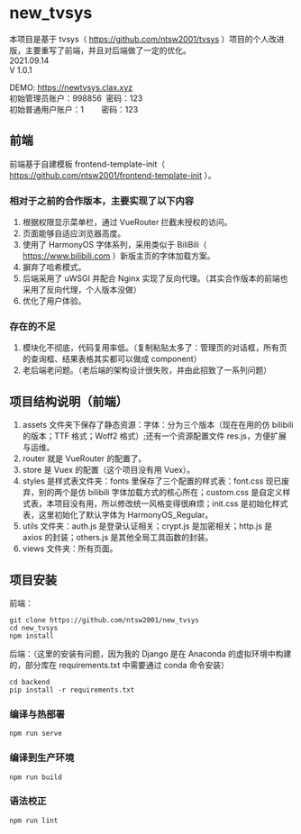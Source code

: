 # new_tvsys
本项目是基于 tvsys（ https://github.com/ntsw2001/tvsys ）项目的个人改进版，主要重写了前端，并且对后端做了一定的优化。<br>
2021.09.14<br>
V 1.0.1

DEMO: https://newtvsys.clax.xyz <br>
初始管理员账户：998856&nbsp;&nbsp;密码：123<br>
初始普通用户账户：1&nbsp;&nbsp;&nbsp;&nbsp;&nbsp;&nbsp;&nbsp;&nbsp;密码：123

## 前端
前端基于自建模板 frontend-template-init（ https://github.com/ntsw2001/frontend-template-init ）。

### 相对于之前的合作版本，主要实现了以下内容
1. 根据权限显示菜单栏，通过 VueRouter 拦截未授权的访问。
2. 页面能够自适应浏览器高度。
3. 使用了 HarmonyOS 字体系列，采用类似于 BiliBili（ https://www.bilibili.com ）新版主页的字体加载方案。
4. 摒弃了哈希模式。
5. 后端采用了 uWSGI 并配合 Nginx 实现了反向代理。（其实合作版本的前端也采用了反向代理，个人版本没做）
6. 优化了用户体验。

### 存在的不足
1. 模块化不彻底，代码复用率低。（复制粘贴太多了：管理页的对话框，所有页的查询框、结果表格其实都可以做成 component）
2. 老后端老问题。（老后端的架构设计很失败，并由此招致了一系列问题）

## 项目结构说明（前端）
1. assets 文件夹下保存了静态资源：字体：分为三个版本（现在在用的仿 bilibili 的版本；TTF 格式；Woff2 格式）;还有一个资源配置文件 res.js，方便扩展与运维。
2. router 就是 VueRouter 的配置了。
3. store 是 Vuex 的配置（这个项目没有用 Vuex）。
4. styles 是样式表文件夹：fonts 里保存了三个配置的样式表：font.css 现已废弃，别的两个是仿 bilibili 字体加载方式的核心所在；custom.css 是自定义样式表，本项目没有用，所以修改统一风格变得很麻烦；init.css 是初始化样式表，这里初始化了默认字体为 HarmonyOS_Regular。
5. utils 文件夹：auth.js 是登录认证相关；crypt.js 是加密相关；http.js 是 axios 的封装；others.js 是其他全局工具函数的封装。
6. views 文件夹：所有页面。

## 项目安装
前端：
```
git clone https://github.com/ntsw2001/new_tvsys
cd new_tvsys
npm install
```

后端：（这里的安装有问题，因为我的 Django 是在 Anaconda 的虚拟环境中构建的，部分库在 requirements.txt 中需要通过 conda 命令安装）
```
cd backend
pip install -r requirements.txt
```

### 编译与热部署
```
npm run serve
```

### 编译到生产环境
```
npm run build
```

### 语法校正
```
npm run lint
```
